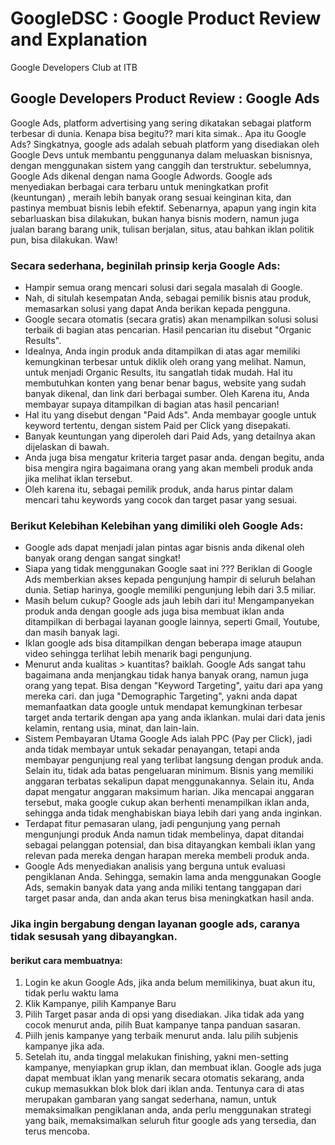 # GoogleDSC : Google Product Review and Explanation 
Google Developers Club at ITB
## Google Developers Product Review : Google Ads

Google Ads, platform advertising yang sering dikatakan sebagai platform terbesar di dunia. Kenapa bisa begitu?? mari kita simak..
Apa itu Google Ads? Singkatnya, google ads adalah sebuah platform yang disediakan oleh Google Devs untuk membantu penggunanya dalam meluaskan bisnisnya, dengan menggunakan sistem yang canggih dan terstruktur. sebelumnya, Google Ads dikenal dengan nama Google Adwords.
Google ads menyediakan berbagai cara terbaru untuk meningkatkan profit (keuntungan) , meraih lebih banyak orang sesuai keinginan kita, dan pastinya membuat bisnis lebih efektif.
Sebenarnya, apapun yang ingin kita sebarluaskan bisa dilakukan, bukan hanya bisnis modern, namun juga jualan barang barang unik, tulisan berjalan, situs, atau bahkan iklan politik pun, bisa dilakukan. Waw!

### Secara sederhana, beginilah prinsip kerja Google Ads:
- Hampir semua orang mencari solusi dari segala masalah di Google.
- Nah, di situlah kesempatan Anda, sebagai pemilik bisnis atau produk, memasarkan solusi yang dapat Anda berikan kepada pengguna.
- Google secara otomatis (secara gratis) akan menampilkan solusi solusi terbaik di bagian atas pencarian. Hasil pencarian itu disebut "Organic Results". 
- Idealnya, Anda ingin produk anda ditampilkan di atas agar memiliki kemungkinan terbesar untuk diklik oleh orang yang melihat. Namun, untuk menjadi Organic Results, itu sangatlah tidak mudah. Hal itu membutuhkan konten yang benar benar bagus, website yang sudah banyak dikenal, dan link dari berbagai sumber. Oleh Karena itu, Anda membayar supaya ditampilkan di bagian atas hasil pencarian!
- Hal itu yang disebut dengan "Paid Ads". Anda membayar google untuk keyword tertentu, dengan sistem Paid per Click yang disepakati.
- Banyak keuntungan yang diperoleh dari Paid Ads, yang detailnya akan dijelaskan di bawah. 
- Anda juga bisa mengatur kriteria target pasar anda. dengan begitu, anda bisa mengira ngira bagaimana orang yang akan membeli produk anda jika melihat iklan tersebut.
- Oleh karena itu, sebagai pemilik produk, anda harus pintar dalam mencari tahu keywords yang cocok dan target pasar yang sesuai.

### Berikut Kelebihan Kelebihan yang dimiliki oleh Google Ads:
- Google ads dapat menjadi jalan pintas agar bisnis anda dikenal oleh banyak orang dengan sangat singkat!
- Siapa yang tidak menggunakan Google saat ini ??? Beriklan di Google Ads memberkian akses kepada pengunjung hampir di seluruh belahan dunia. Setiap harinya, google memiliki pengunjung lebih dari 3.5 miliar.
- Masih belum cukup? Google ads jauh lebih dari itu! Mengampanyekan produk anda dengan google ads juga bisa membuat iklan anda ditampilkan di berbagai layanan google lainnya, seperti Gmail, Youtube, dan masih banyak lagi.
- Iklan google ads bisa ditampilkan dengan beberapa image ataupun video sehingga terlihat lebih menarik bagi pengunjung. 
- Menurut anda kualitas > kuantitas? baiklah. Google Ads sangat tahu bagaimana anda menjangkau tidak hanya banyak orang, namun juga orang yang tepat. Bisa dengan "Keyword Targeting", yaitu dari apa yang mereka cari. dan juga "Demographic Targeting", yakni anda dapat memanfaatkan data google untuk mendapat kemungkinan terbesar target anda tertarik dengan apa yang anda iklankan. mulai dari data jenis kelamin, rentang usia, minat, dan lain-lain.
- Sistem Pembayaran Utama Google Ads ialah PPC (Pay per Click), jadi anda tidak membayar untuk sekadar penayangan, tetapi anda membayar pengunjung real yang terlibat langsung dengan produk anda. Selain itu, tidak ada batas pengeluaran minimum. Bisnis yang memiliki anggaran terbatas sekalipun dapat menggunakannya. Selain itu, Anda dapat mengatur anggaran maksimum harian. Jika mencapai anggaran tersebut, maka google cukup akan berhenti menampilkan iklan anda, sehingga anda tidak menghabiskan biaya lebih dari yang anda inginkan.
- Terdapat fitur pemasaran ulang, jadi pengunjung yang pernah mengunjungi produk Anda namun tidak membelinya, dapat ditandai sebagai pelanggan potensial, dan bisa ditayangkan kembali iklan yang relevan pada mereka dengan harapan mereka membeli produk anda.
- Google Ads menyediakan analisis yang berguna untuk evaluasi pengiklanan Anda. Sehingga, semakin lama anda menggunakan Google Ads, semakin banyak data yang anda miliki tentang tanggapan dari target pasar anda, dan anda akan terus bisa meningkatkan hasil anda.

### Jika ingin bergabung dengan layanan google ads, caranya tidak sesusah yang dibayangkan.
#### berikut cara membuatnya: 
1. Login ke akun Google Ads, jika anda belum memilikinya, buat akun itu, tidak perlu waktu lama
2. Klik Kampanye, pilih Kampanye Baru
3. Pilih Target pasar anda di opsi yang disediakan. Jika tidak ada yang cocok menurut anda, pilih Buat kampanye tanpa panduan sasaran.
4. Piilh jenis kampanye yang terbaik menurut anda. lalu pilih subjenis kampanye jika ada.
5. Setelah itu, anda tinggal melakukan finishing, yakni men-setting kampanye, menyiapkan grup iklan, dan membuat iklan. Google ads juga dapat membuat iklan yang menarik secara otomatis sekarang, anda cukup memasukkan blok blok dari iklan anda.
Tentunya cara di atas merupakan gambaran yang sangat sederhana, namun, untuk memaksimalkan pengiklanan anda, anda perlu menggunakan strategi yang baik, memaksimalkan seluruh fitur google ads yang tersedia, dan terus mencoba.
